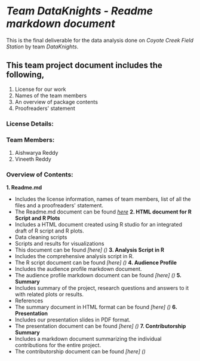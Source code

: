 # **_Team DataKnights - Readme markdown document_**
This is the final deliverable for the data analysis done on _Coyote Creek Field Station_ by team _DataKnights_. 

## **This team project document includes the following,**
1. License for our work
2. Names of the team members
3. An overview of package contents
4. Proofreaders' statement

### **License Details:**

### **Team Members:**
1. Aishwarya Reddy
2. Vineeth Reddy

### **Overview of Contents:**
**1. Readme.md**
* Includes the license information, names of team members, list of all the files and a proofreaders' statement.  
* The Readme.md document can be found _[here](https://github.com/vineethreddyramasa/DataKnights/blob/master/Deliverables/Git%20Repository%20Package/README.md)_
**2. HTML document for R Script and R Plots**
* Includes a HTML document created using R studio for an integrated draft of R script and R plots.
* Data cleaning scripts 
* Scripts and results for visualizations
* This document can be found _[here] ()_
**3. Analysis Script in R**
* Includes the comprehensive analysis script in R.
* The R script document can be found _[here] ()_
**4. Audience Profile**
* Includes the audience profile markdown document.
* The audience profile markdown document can be found _[here] ()_
**5. Summary**
* Includes summary of the project, research questions and answers to it with related plots or results. 
* References 
* The summary document in HTML format can be found _[here] ()_
**6. Presentation** 
* Includes our presentation slides in PDF format.
* The presentation document can be found _[here] ()_
**7. Contributorship Summary** 
* Includes a markdown document summarizing the individual contributions for the entire project.
* The contributorship document can be found _[here] ()_
